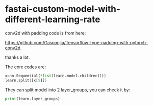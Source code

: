 # fastai-custom-model-with-different-learning-rate

conv2d with padding code is from here:

https://github.com/Gasoonjia/Tensorflow-type-padding-with-pytorch-conv2d.

thanks a lot.

The core codes are:

```python
x=nn.Sequential(*list(learn.model.children()))
learn.split([x[5]])
```
They can split model into 2 layer_groups, you can check it by:

```python
print(learn.layer_groups)
```
